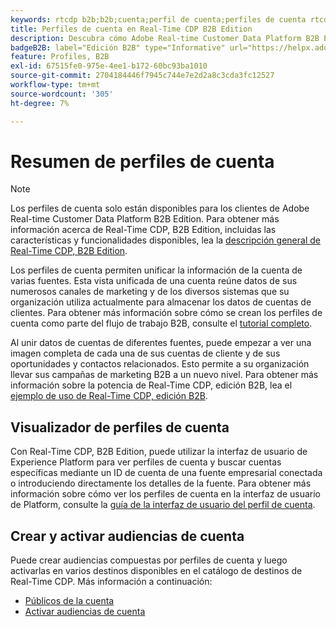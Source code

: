 ```yaml
---
keywords: rtcdp b2b;b2b;cuenta;perfil de cuenta;perfiles de cuenta rtcdp;real-time customer data platform;
title: Perfiles de cuenta en Real-Time CDP B2B Edition
description: Descubra cómo Adobe Real-time Customer Data Platform B2B Edition le permite unificar la información de la cuenta de varias fuentes mediante perfiles de cuenta.
badgeB2B: label="Edición B2B" type="Informative" url="https://helpx.adobe.com/legal/product-descriptions/real-time-customer-data-platform-b2b-edition-prime-and-ultimate-packages.html newtab=true"
feature: Profiles, B2B
exl-id: 67515fe0-975e-4ee1-b172-60bc93ba1010
source-git-commit: 2704184446f7945c744e7e2d2a8c3cda3fc12527
workflow-type: tm+mt
source-wordcount: '305'
ht-degree: 7%

---
```


# Resumen de perfiles de cuenta

>[!NOTE]
>
>Los perfiles de cuenta solo están disponibles para los clientes de Adobe Real-time Customer Data Platform B2B Edition. Para obtener más información acerca de Real-Time CDP, B2B Edition, incluidas las características y funcionalidades disponibles, lea la [descripción general de Real-Time CDP, B2B Edition](../b2b-overview.md).

Los perfiles de cuenta permiten unificar la información de la cuenta de varias fuentes. Esta vista unificada de una cuenta reúne datos de sus numerosos canales de marketing y de los diversos sistemas que su organización utiliza actualmente para almacenar los datos de cuentas de clientes. Para obtener más información sobre cómo se crean los perfiles de cuenta como parte del flujo de trabajo B2B, consulte el [tutorial completo](../b2b-tutorial.md).

Al unir datos de cuentas de diferentes fuentes, puede empezar a ver una imagen completa de cada una de sus cuentas de cliente y de sus oportunidades y contactos relacionados. Esto permite a su organización llevar sus campañas de marketing B2B a un nuevo nivel. Para obtener más información sobre la potencia de Real-Time CDP, edición B2B, lea el [ejemplo de uso de Real-Time CDP, edición B2B](../b2b-use-case.md).

## Visualizador de perfiles de cuenta

Con Real-Time CDP, B2B Edition, puede utilizar la interfaz de usuario de Experience Platform para ver perfiles de cuenta y buscar cuentas específicas mediante un ID de cuenta de una fuente empresarial conectada o introduciendo directamente los detalles de la fuente. Para obtener más información sobre cómo ver los perfiles de cuenta en la interfaz de usuario de Platform, consulte la [guía de la interfaz de usuario del perfil de cuenta](account-profile-ui-guide.md).

## Crear y activar audiencias de cuenta

Puede crear audiencias compuestas por perfiles de cuenta y luego activarlas en varios destinos disponibles en el catálogo de destinos de Real-Time CDP. Más información a continuación:

* [Públicos de la cuenta](/help/segmentation/ui/account-audiences.md)
* [Activar audiencias de cuenta](/help/destinations/ui/activate-account-audiences.md)
